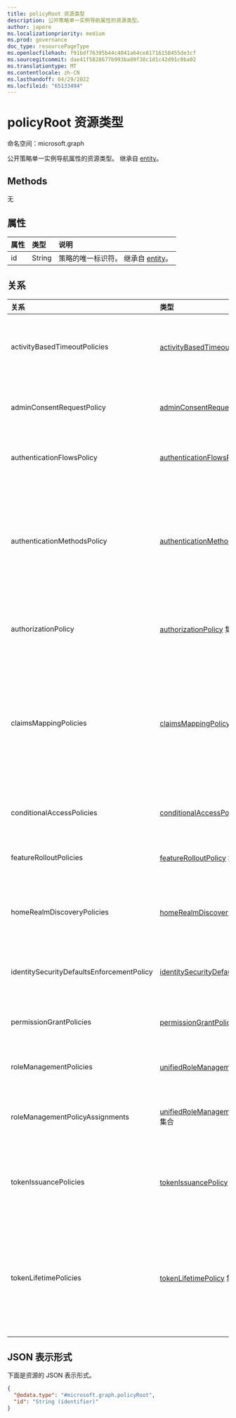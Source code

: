 ```yaml
---
title: policyRoot 资源类型
description: 公开策略单一实例导航属性的资源类型。
author: japere
ms.localizationpriority: medium
ms.prod: governance
doc_type: resourcePageType
ms.openlocfilehash: f91bdf76395b44c4041a64ce81716158455de3cf
ms.sourcegitcommit: dae41f5828677b993ba89f38c1d1c42d91c0ba02
ms.translationtype: MT
ms.contentlocale: zh-CN
ms.lasthandoff: 04/29/2022
ms.locfileid: "65133494"
---
```

# <a name="policyroot-resource-type"></a>policyRoot 资源类型

命名空间：microsoft.graph

公开策略单一实例导航属性的资源类型。 继承自 [entity](../resources/entity.md)。

## <a name="methods"></a>Methods
无

## <a name="properties"></a>属性
|属性|类型|说明|
|:---|:---|:---|
|id|String|策略的唯一标识符。 继承自 [entity](../resources/entity.md)。|


## <a name="relationships"></a>关系
| 关系                              | 类型                                                                                                      | 说明                                                                                                                                                          |
|:------------------------------------------|:----------------------------------------------------------------------------------------------------------|:---------------------------------------------------------------------------------------------------------------------------------------------------------------------|
| activityBasedTimeoutPolicies              | [activityBasedTimeoutPolicy](activitybasedtimeoutpolicy.md) 集合                                    | 用于控制应用程序的 Web 会话空闲超时的策略。                                                                                        |
| adminConsentRequestPolicy                 | [adminConsentRequestPolicy](adminconsentrequestpolicy.md)                                                 | 为整个租户创建和管理同意请求的策略。                                                                                  |
| authenticationFlowsPolicy                 | [authenticationFlowsPolicy](authenticationflowspolicy.md)                                                 | 外部用户自助注册体验的策略配置。                                                                                   |
| authenticationMethodsPolicy               | [authenticationMethodsPolicy](authenticationmethodspolicy.md)                                             | 允许其登录的身份验证方法和用户在 Azure Active Directory (Azure AD) 中 (MFA) 执行多重身份验证。 |
| authorizationPolicy                       | [authorizationPolicy](authorizationpolicy.md) 集合                                                  | 控制Azure AD授权设置的策略。                                                                                                            |
| claimsMappingPolicies                     | [claimsMappingPolicy](claimsmappingpolicy.md) 集合                                                  | WS-Fed、SAML、OAuth 2.0 和 OpenID 连接协议的声明映射策略，用于向特定应用程序颁发的令牌。                                   |
| conditionalAccessPolicies                 | [conditionalAccessPolicy](conditionalaccesspolicy.md)                                                     | 定义访问方案的自定义规则。                                                                                                                     |
| featureRolloutPolicies                    | [featureRolloutPolicy](featurerolloutpolicy.md) 集合                                                | 与目录对象关联的功能推出策略。                                                                                                       |
| homeRealmDiscoveryPolicies                | [homeRealmDiscoveryPolicy](homerealmdiscoverypolicy.md) 集合                                        | 用于控制联合用户Azure AD身份验证行为的策略。                                                                                          |
| identitySecurityDefaultsEnforcementPolicy | [identitySecurityDefaultsEnforcementPolicy](identitysecuritydefaultsenforcementpolicy.md)                 | 表示可防范常见攻击的安全默认值的策略。                                                                                |
| permissionGrantPolicies                   | [permissionGrantPolicy](permissiongrantpolicy.md) 集合                                              | 指定可以授予许可的条件的策略。                                                                                         |
|roleManagementPolicies|[unifiedRoleManagementPolicy](../resources/unifiedrolemanagementpolicy.md) 集合| 指定与范围和角色关联的各种策略。 |
|roleManagementPolicyAssignments|[unifiedRoleManagementPolicyAssignment](../resources/unifiedrolemanagementpolicyassignment.md) 集合| 将角色管理策略分配给角色定义对象。 |
| tokenIssuancePolicies                     | [tokenIssuancePolicy](tokenissuancepolicy.md) 集合                                                  | 指定由Azure AD颁发的 SAML 令牌的特征的策略。                                                                                     |
| tokenLifetimePolicies                     | [tokenLifetimePolicy](tokenlifetimepolicy.md) 集合                                                  | 控制 JWT 访问令牌、ID 令牌或由Azure AD颁发的 SAML 1.1/2.0 令牌的生存期的策略。                                                |


## <a name="json-representation"></a>JSON 表示形式
下面是资源的 JSON 表示形式。
<!-- {
  "blockType": "resource",
  "keyProperty": "id",
  "@odata.type": "microsoft.graph.policyRoot",
  "openType": false
}
-->
``` json
{
  "@odata.type": "#microsoft.graph.policyRoot",
  "id": "String (identifier)"
}
```

